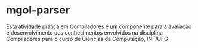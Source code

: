 # mgol-parser
Esta atividade prática em Compiladores é um componente para a avaliação e desenvolvimento dos conhecimentos envolvidos na disciplina Compiladores para o curso de Ciências da Computação, INF/UFG
